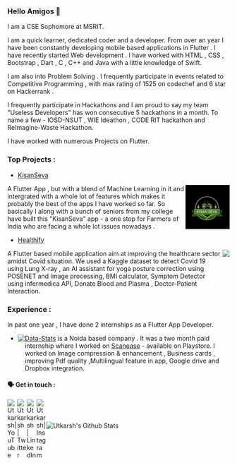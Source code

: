 ### Hello Amigos 👋

I am a CSE Sophomore at MSRIT.

I am a quick learner, dedicated coder and a developer. From over an year I have been constantly developing mobile based applications in Flutter . I have recently started Web development . I have worked with HTML , CSS , Bootstrap , Dart , C , C++ and Java with a little knowledge of Swift.

I am also into Problem Solving . I frequently participate in events related to Competitive Programming , with max rating of 1525 on codechef and 6 star on Hackerrank .

I frequently participate in Hackathons and I am proud to say my team "Useless Developers" has won consecutive 5 hackathons in a month. To name a few - IOSD-NSUT , WIE Ideathon , CODE RIT hackathon and ReImagine-Waste Hackathon.

I have worked with numerous Projects on Flutter.

### Top Projects :
- [KisanSeva](https://github.com/UtkarshA135/kisanseva)

  <img align="right" height="100" src="https://github.com/UtkarshA135/KisanSeva/blob/master/IMG-20201130-WA0055.jpg" />
A Flutter App , but with a blend of Machine Learning in it and intergrated with a whole lot of features which makes it probably the best of the apps I have worked so far.
So basically I along with a bunch of seniors from my college have built this "KisanSeva" app - a one stop for Farmers of India who are facing a whole lot issues nowadays .

- [Healthify](https://drive.google.com/file/d/1hRNxdmlwZwYbBz6V-dqz-KZw_XUlJnCv/view)

  <img align="right" height="100" src="https://github.com/anirudh-t4/wHACKiest2021_USELESS_DEVELOPERS/blob/main/images/IMG-20210404-WA0004.jpg" />
A Flutter based mobile application aim at improving the healthcare sector amidst Covid situation. We used a Kaggle dataset to detect Covid 19 using Lung X-ray , an AI assistant for yoga posture correction using POSENET and Image processing, BMI calculator, Symptom Detector using infermedica API, Donate Blood and Plasma , Doctor-Patient Interaction.

### Experience :

In past one year , I have done 2 internships as a Flutter App Developer.

- [Data-Stats](https://drive.google.com/file/d/1QmrRpKbvoYS_Pi8tbm3pOpHBZNRjHhVf/view?usp=sharing)
  <img align="left" height="100" src="https://github.com/UtkarshA135/UtkarshA135/blob/main/Readme%20images/6c2b8893-4c6c-4881-a3eb-d79869dcc2e0.jfif" />
  is a Noida based company . It was a two month paid internship where I worked on [Scanease](https://play.google.com/store/apps/details?id=com.datastats.scanease) -        available on Playstore. I worked on Image compression & enhancement , Business cards , improving Pdf quality ,Multilingual feature in app, Google drive and Dropbox integration.       
  


#### 🗣 Get in touch :

[<img align="left" alt="Utkarsh| YouTube" width="22px" src="https://cdn.jsdelivr.net/npm/simple-icons@v3/icons/youtube.svg" />][youtube]
[<img align="left" alt="Utkarsh | Twitter" width="22px" src="https://cdn.jsdelivr.net/npm/simple-icons@v3/icons/twitter.svg" />][twitter]
[<img align="left" alt="Utkarsh | LinkedIn" width="22px" src="https://cdn.jsdelivr.net/npm/simple-icons@v3/icons/linkedin.svg" />][linkedin]
[<img align="left" alt="Utkarsh| Instagram" width="22px" src="https://cdn.jsdelivr.net/npm/simple-icons@v3/icons/instagram.svg" />][instagram]
<br /><br/><br />
<img align="left" alt="Utkarsh's Github Stats" src="https://github-readme-stats.vercel.app/api?username=UtkarshA135&show_icons=true&hide_border=false&count_private=true" />

[twitter]: https://twitter.com/Utkarsh48224262
[youtube]: https://www.youtube.com/channel/UCZKuFxgnEWsvCTQjeFxOS1g
[instagram]: https://instagram.com/utkarsh_0601
[linkedin]: https://www.linkedin.com/in/utkarsh-agarwal-654470191/
<!--
**UtkarshA135/UtkarshA135** is a ✨ _special_ ✨ repository because its `README.md` (this file) appears on your GitHub profile.

Here are some ideas to get you started:

- 🔭 I’m currently working on ...
- 🌱 I’m currently learning ...
- 👯 I’m looking to collaborate on ...
- 🤔 I’m looking for help with ...
- 💬 Ask me about ...
- 📫 How to reach me: ...
- 😄 Pronouns: ...
- ⚡ Fun fact: ...
-->
